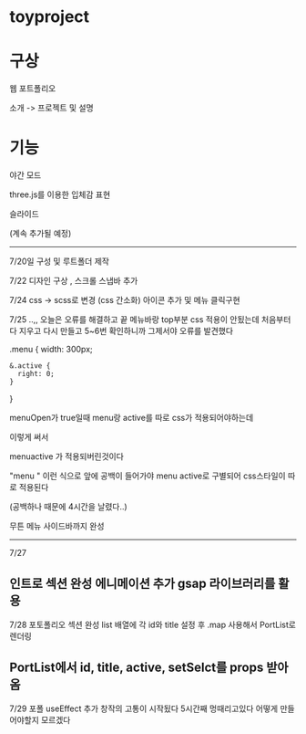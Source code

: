 
# toyproject


# 구상
웹 포트폴리오

소개 -> 프로젝트 및 설명 

# 기능 
야간 모드

three.js를 이용한 입체감 표현

슬라이드

(계속 추가될 예정)

---------------------------------------------------------------

7/20일 구성 및 루트폴더 제작

7/22 디자인 구상  , 스크롤 스냅바 추가

7/24 css -> scss로 변경  (css 간소화) 
아이콘 추가 및 메뉴 클릭구현

7/25 
..,, 오늘은 오류를 해결하고 끝
메뉴바랑 top부분 css 적용이 안됬는데
처음부터 다 지우고 다시 만들고 5~6번 확인하니까 그제서야 오류를 발견했다

.menu {
    width: 300px;
  
  
    &.active {
      right: 0;
    }
}


 menuOpen가 true일때   menu랑 active를 따로 css가 적용되어야하는데
<!-- <div className={"menu" + (menuOpen && "active")}> --> 이렇게 써서
menuactive 가 적용되버린것이다

"menu " 이런 식으로 앞에 공백이 들어가야 menu  active로 구별되어 css스타일이 따로 적용된다

(공백하나 때문에 4시간을 날렸다..)

무튼 메뉴 사이드바까지 완성

-----------------------------------------------------------------------------------------
7/27

인트로 섹션 완성
에니메이션 추가
gsap 라이브러리를 활용
-------------------------------------------------------------------------------------------
7/28
포토폴리오 섹션 완성
list 배열에 각 id와 title 설정 후
.map 사용해서 PortList로 렌더링

PortList에서 id, title, active, setSelct를 props 받아옴
--------------------------

7/29
포폴 useEffect 추가
창작의 고통이 시작됬다
5시간째 멍때리고있다 어떻게 만들어야할지 모르겠다

